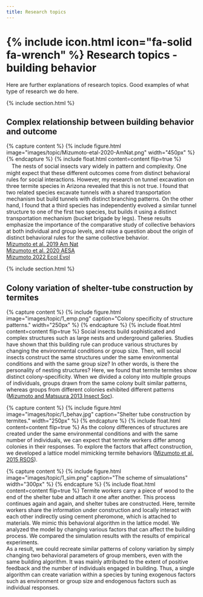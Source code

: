 ```yaml
---
title: Research topics
---
```


# {% include icon.html icon="fa-solid fa-wrench" %} Research topics - building behavior

Here are further explanations of research topics. Good examples of what type of research we do here.



{% include section.html %}
## Complex relationship between building behavior and outcome
{% capture content %}
  {% include figure.html image="images/topic/Mizumoto-etal-2020-AmNat.png" width="450px" %}
{% endcapture %}
{%
  include float.html
  content=content
  flip=true
%}
　The nests of social insects vary widely in pattern and complexity. One might expect that these different outcomes come from distinct behavioral rules for social interactions. However, my research on tunnel excavation on three termite species in Arizona revealed that this is not true. I found that two related species excavate tunnels with a shared transportation mechanism but build tunnels with distinct branching patterns. On the other hand, I found that a third species has independently evolved a similar tunnel structure to one of the first two species, but builds it using a distinct transportation mechanism (bucket brigade by legs). These results emphasize the importance of the comparative study of collective behaviors at both individual and group levels, and raise a question about the origin of distinct behavioral rules for the same collective behavior. <br>
[Mizumoto et al. 2019 Am Nat](https://doi.org/10.1086/711020) <br>
[Mizumoto et al. 2020 AESA](https://doi.org/10.1093/aesa/saaa017) <br>
[Mizumoto 2022 Ecol Evol](https://doi.org/10.1002/ece3.10394)



{% include section.html %}
## Colony variation of shelter-tube construction by termites
{% capture content %}
  {% include figure.html image="images/topic/1_emp.png" caption="Colony specificity of structure patterns." width="250px" %}
{% endcapture %}
{%
  include float.html
  content=content
  flip=true
%}
Social insects build sophisticated and complex structures such as large nests and underground galleries. Studies have shown that this building rule can produce various structures by changing the environmental conditions or group size. Then, will social insects construct the same structures under the same environmental conditions and with the same group size? In other words, is there the personality of nesting structures? Here, we found that termite termites show distinct colony-specificity. When we divided a colony into multiple groups of individuals, groups drawn from the same colony built similar patterns, whereas groups from different colonies exhibited different patterns ([Mizumoto and Matsuura 2013 Insect Soc](https://doi.org/10.1007/s00040-013-0319-1)).

{% capture content %}
  {% include figure.html image="images/topic/1_behav.jpg" caption="Shelter tube construction by termites." width="250px" %}
{% endcapture %}
{%
  include float.html
  content=content
  flip=true
%}
As the colony differences of structures are created under the same environmental conditions and with the same number of individuals, we can expect that termite workers differ among colonies in their responses. To explore the factors that affect construction, we developed a lattice model mimicking termite behaviors ([Mizumoto et al. 2015 RSOS](https://doi.org/10.1098/rsos.150360)).

{% capture content %}
  {% include figure.html image="images/topic/1_sim.png" caption="The scheme of simualations" width="300px" %}
{% endcapture %}
{%
  include float.html
  content=content
  flip=true
%}
Termite workers carry a piece of wood to the end of the shelter tube and attach it one after another. This process continues again and again, and shelter tubes are constructed. Here, termite workers share the information under construction and locally interact with each other indirectly using cement pheromone, which is attached to materials. We mimic this behavioral algorithm in the lattice model. We analyzed the model by changing various factors that can affect the building process. We compared the simulation results with the results of empirical experiments.<br>
As a result, we could recreate similar patterns of colony variation by simply changing two behavioral parameters of group members, even with the same building algorithm. It was mainly attributed to the extent of positive feedback and the number of individuals engaged in building. Thus, a single algorithm can create variation within a species by tuning exogenous factors such as environment or group size and endogenous factors such as individual responses.<br>

